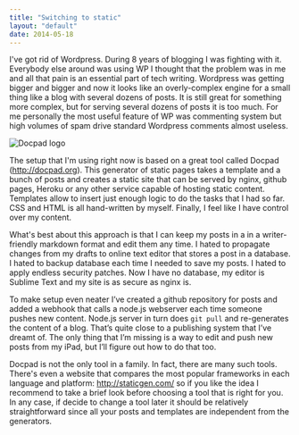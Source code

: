 ```yaml
---
title: "Switching to static"
layout: "default"
date: 2014-05-18
---
```


I've got rid of Wordpress. During 8 years of blogging I was fighting with it. Everybody else around was using WP I thought that the problem was in me and all that pain is an essential part of tech writing. Wordpress was getting bigger and bigger and now it looks like an overly-complex engine for a small thing like a blog with several dozens of posts. It is still great for something more complex, but for serving several dozens of posts it is too much. For me personally the most useful feature of WP was commenting system but high volumes of spam drive standard Wordpress comments almost useless.


![Docpad logo](/img/docpad.gif "Dodpad logo")


The setup that I'm using right now is based on a great tool called Docpad (http://docpad.org). This generator of static pages takes a template and a bunch of posts and creates a static site that can be served by nginx, github pages, Heroku or any other service capable of hosting static content. Templates allow to insert just enough logic to do the tasks that I had so far. CSS and HTML is all hand-written by myself. Finally, I feel like I have control over my content.

What's best about this approach is that I can keep my posts in a in a writer-friendly markdown format and edit them any time. I hated to propagate changes from my drafts to online text editor that stores a post in a database. I hated to backup database each time I needed to save my posts. I hated to apply endless security patches. Now I have no database, my editor is Sublime Text and my site is as secure as nginx is.

 
To make setup even neater I’ve created a github repository for posts and added a webhook that calls a node.js webserver each time someone pushes new content. Node.js server in turn does `git pull` and re-generates the content of a blog. That’s quite close to a publishing system that I’ve dreamt of. The only thing that I’m missing is a way to edit and push new posts from my iPad, but I’ll figure out how to do that too.

Docpad is not the only tool in a family. In fact, there are many such tools. There's even a website that compares the most popular frameworks in each language and platform: http://staticgen.com/ so if you like the idea I recommend to take a brief look before choosing a tool that is right for you. In any case, if decide to change a tool later it should be relatively straightforward since all your posts and templates are independent from the generators. 
